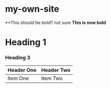 # my-own-site
**This should be bold? not sure
**This is now bold**
# Heading 1
### Heading 3
| Header One     | Header Two     |
| :------------- | :------------- |
| Item One       | Item Two       |
